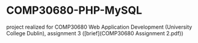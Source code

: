 # COMP30680-PHP-MySQL

project realized for COMP30680 Web Application Development (University College Dublin), assignment 3 ([brief](COMP30680 Assignment 2.pdf))
